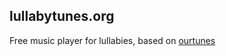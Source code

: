 ## lullabytunes.org

Free music player for lullabies, based on [ourtunes](http://github.com/azer/ourtunes)
